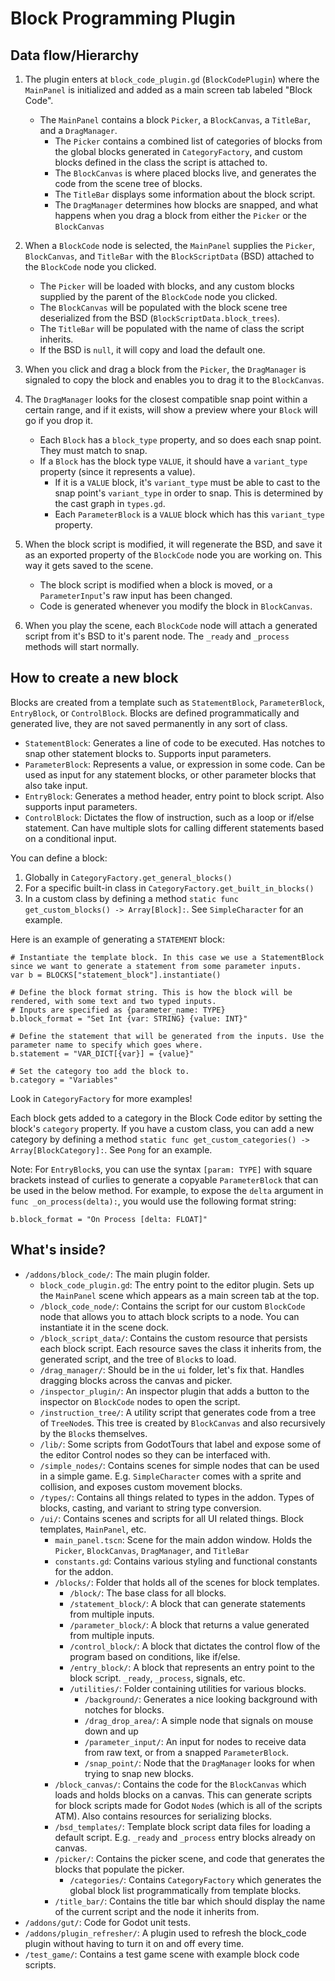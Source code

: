 # Block Programming Plugin

## Data flow/Hierarchy

1. The plugin enters at `block_code_plugin.gd` (`BlockCodePlugin`) where the `MainPanel` is initialized and added as a main screen tab labeled "Block Code".
	* The `MainPanel` contains a block `Picker`, a `BlockCanvas`, a `TitleBar`, and a `DragManager`.
		* The `Picker` contains a combined list of categories of blocks from the global blocks generated in `CategoryFactory`, and custom blocks defined in the class the script is attached to.
		* The `BlockCanvas` is where placed blocks live, and generates the code from the scene tree of blocks.
		* The `TitleBar` displays some information about the block script.
		* The `DragManager` determines how blocks are snapped, and what happens when you drag a block from either the `Picker` or the `BlockCanvas`

2. When a `BlockCode` node is selected, the `MainPanel` supplies the `Picker`, `BlockCanvas`, and `TitleBar` with the `BlockScriptData` (BSD) attached to the `BlockCode` node you clicked.
	* The `Picker` will be loaded with blocks, and any custom blocks supplied by the parent of the `BlockCode` node you clicked.
	* The `BlockCanvas` will be populated with the block scene tree deserialized from the BSD (`BlockScriptData.block_trees`).
	* The `TitleBar` will be populated with the name of class the script inherits.
	* If the BSD is `null`, it will copy and load the default one.

3. When you click and drag a block from the `Picker`, the `DragManager` is signaled to copy the block and enables you to drag it to the `BlockCanvas`.

4. The `DragManager` looks for the closest compatible snap point within a certain range, and if it exists, will show a preview where your `Block` will go if you drop it.
	* Each `Block` has a `block_type` property, and so does each snap point. They must match to snap.
	* If a `Block` has the block type `VALUE`, it should have a `variant_type` property (since it represents a value).
		* If it is a `VALUE` block, it's `variant_type` must be able to cast to the snap point's `variant_type` in order to snap. This is determined by the cast graph in `types.gd`.
		* Each `ParameterBlock` is a `VALUE` block which has this `variant_type` property.

5. When the block script is modified, it will regenerate the BSD, and save it as an exported property of the `BlockCode` node you are working on. This way it gets saved to the scene.
	* The block script is modified when a block is moved, or a `ParameterInput`'s raw input has been changed.
	* Code is generated whenever you modify the block in `BlockCanvas`.

6. When you play the scene, each `BlockCode` node will attach a generated script from it's BSD to it's parent node. The `_ready` and `_process` methods will start normally.

## How to create a new block

Blocks are created from a template such as `StatementBlock`, `ParameterBlock`, `EntryBlock`, or `ControlBlock`. Blocks are defined programmatically and generated live, they are not saved permanently in any sort of class.
* `StatementBlock`: Generates a line of code to be executed. Has notches to snap other statement blocks to. Supports input parameters.
* `ParameterBlock`: Represents a value, or expression in some code. Can be used as input for any statement blocks, or other parameter blocks that also take input.
* `EntryBlock`: Generates a method header, entry point to block script. Also supports input parameters.
* `ControlBlock`: Dictates the flow of instruction, such as a loop or if/else statement. Can have multiple slots for calling different statements based on a conditional input.

You can define a block:
1. Globally in `CategoryFactory.get_general_blocks()`
2. For a specific built-in class in `CategoryFactory.get_built_in_blocks()`
3. In a custom class by defining a method `static func get_custom_blocks() -> Array[Block]:`. See `SimpleCharacter` for an example.

Here is an example of generating a `STATEMENT` block:
```
# Instantiate the template block. In this case we use a StatementBlock since we want to generate a statement from some parameter inputs.
var b = BLOCKS["statement_block"].instantiate()

# Define the block format string. This is how the block will be rendered, with some text and two typed inputs.
# Inputs are specified as {parameter_name: TYPE}
b.block_format = "Set Int {var: STRING} {value: INT}"

# Define the statement that will be generated from the inputs. Use the parameter name to specify which goes where.
b.statement = "VAR_DICT[{var}] = {value}"

# Set the category too add the block to.
b.category = "Variables"
```
Look in `CategoryFactory` for more examples!

Each block gets added to a category in the Block Code editor by setting
the block's `category` property. If you have a custom class, you can add
a new category by defining a method `static func get_custom_categories()
-> Array[BlockCategory]:`. See `Pong` for an example.

Note: For `EntryBlock`s, you can use the syntax `[param: TYPE]` with square brackets instead of curlies to generate a copyable `ParameterBlock` that can be used in the below method.
For example, to expose the `delta` argument in `func _on_process(delta):`, you would use the following format string:
```
b.block_format = "On Process [delta: FLOAT]"
```

## What's inside?

* `/addons/block_code/`: The main plugin folder.
	* `block_code_plugin.gd`: The entry point to the editor plugin. Sets up the `MainPanel` scene which appears as a main screen tab at the top.
	* `/block_code_node/`: Contains the script for our custom `BlockCode` node that allows you to attach block scripts to a node. You can instantiate it in the scene dock.
	* `/block_script_data/`: Contains the custom resource that persists each block script. Each resource saves the class it inherits from, the generated script, and the tree of `Block`s to load.
	* `/drag_manager/`: Should be in the `ui` folder, let's fix that. Handles dragging blocks across the canvas and picker.
	* `/inspector_plugin/`: An inspector plugin that adds a button to the inspector on `BlockCode` nodes to open the script.
	* `/instruction_tree/`: A utility script that generates code from a tree of `TreeNode`s. This tree is created by `BlockCanvas` and also recursively by the `Block`s themselves.
	* `/lib/`: Some scripts from GodotTours that label and expose some of the editor Control nodes so they can be interfaced with.
	* `/simple_nodes/`: Contains scenes for simple nodes that can be used in a simple game. E.g. `SimpleCharacter` comes with a sprite and collision, and exposes custom movement blocks.
	* `/types/`: Contains all things related to types in the addon. Types of blocks, casting, and variant to string type conversion.
	* `/ui/`: Contains scenes and scripts for all UI related things. Block templates, `MainPanel`, etc.
		* `main_panel.tscn`: Scene for the main addon window. Holds the `Picker`, `BlockCanvas`, `DragManager`, and `TitleBar`
		* `constants.gd`: Contains various styling and functional constants for the addon.
		* `/blocks/`: Folder that holds all of the scenes for block templates.
			* `/block/`: The base class for all blocks.
			* `/statement_block/`: A block that can generate statements from multiple inputs.
			* `/parameter_block/`: A block that returns a value generated from multiple inputs.
			* `/control_block/`: A block that dictates the control flow of the program based on conditions, like if/else.
			* `/entry_block/`: A block that represents an entry point to the block script. `_ready`, `_process`, signals, etc.
			* `/utilities/`: Folder containing utilities for various blocks.
				* `/background/`: Generates a nice looking background with notches for blocks.
				* `/drag_drop_area/`: A simple node that signals on mouse down and up
				* `/parameter_input/`: An input for nodes to receive data from raw text, or from a snapped `ParameterBlock`.
				* `/snap_point/`: Node that the `DragManager` looks for when trying to snap new blocks.
		* `/block_canvas/`: Contains the code for the `BlockCanvas` which loads and holds blocks on a canvas. This can generate scripts for block scripts made for Godot `Node`s (which is all of the scripts ATM). Also contains resources for serializing blocks.
		* `/bsd_templates/`: Template block script data files for loading a default script. E.g. `_ready` and `_process` entry blocks already on canvas.
		* `/picker/`: Contains the picker scene, and code that generates the blocks that populate the picker.
			* `/categories/`: Contains `CategoryFactory` which generates the global block list programmatically from template blocks.
		* `/title_bar/`: Contains the title bar which should display the name of the current script and the node it inherits from.
* `/addons/gut/`: Code for Godot unit tests.
* `/addons/plugin_refresher/`: A plugin used to refresh the block_code plugin without having to turn it on and off every time.
* `/test_game/`: Contains a test game scene with example block code scripts.


